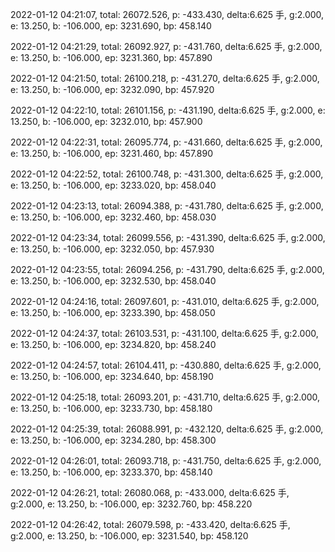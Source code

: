 2022-01-12 04:21:07, total: 26072.526, p: -433.430, delta:6.625 手, g:2.000, e: 13.250, b: -106.000, ep: 3231.690, bp: 458.140

2022-01-12 04:21:29, total: 26092.927, p: -431.760, delta:6.625 手, g:2.000, e: 13.250, b: -106.000, ep: 3231.360, bp: 457.890

2022-01-12 04:21:50, total: 26100.218, p: -431.270, delta:6.625 手, g:2.000, e: 13.250, b: -106.000, ep: 3232.090, bp: 457.920

2022-01-12 04:22:10, total: 26101.156, p: -431.190, delta:6.625 手, g:2.000, e: 13.250, b: -106.000, ep: 3232.010, bp: 457.900

2022-01-12 04:22:31, total: 26095.774, p: -431.660, delta:6.625 手, g:2.000, e: 13.250, b: -106.000, ep: 3231.460, bp: 457.890

2022-01-12 04:22:52, total: 26100.748, p: -431.300, delta:6.625 手, g:2.000, e: 13.250, b: -106.000, ep: 3233.020, bp: 458.040

2022-01-12 04:23:13, total: 26094.388, p: -431.780, delta:6.625 手, g:2.000, e: 13.250, b: -106.000, ep: 3232.460, bp: 458.030

2022-01-12 04:23:34, total: 26099.556, p: -431.390, delta:6.625 手, g:2.000, e: 13.250, b: -106.000, ep: 3232.050, bp: 457.930

2022-01-12 04:23:55, total: 26094.256, p: -431.790, delta:6.625 手, g:2.000, e: 13.250, b: -106.000, ep: 3232.530, bp: 458.040

2022-01-12 04:24:16, total: 26097.601, p: -431.010, delta:6.625 手, g:2.000, e: 13.250, b: -106.000, ep: 3233.390, bp: 458.050

2022-01-12 04:24:37, total: 26103.531, p: -431.100, delta:6.625 手, g:2.000, e: 13.250, b: -106.000, ep: 3234.820, bp: 458.240

2022-01-12 04:24:57, total: 26104.411, p: -430.880, delta:6.625 手, g:2.000, e: 13.250, b: -106.000, ep: 3234.640, bp: 458.190

2022-01-12 04:25:18, total: 26093.201, p: -431.710, delta:6.625 手, g:2.000, e: 13.250, b: -106.000, ep: 3233.730, bp: 458.180

2022-01-12 04:25:39, total: 26088.991, p: -432.120, delta:6.625 手, g:2.000, e: 13.250, b: -106.000, ep: 3234.280, bp: 458.300

2022-01-12 04:26:01, total: 26093.718, p: -431.750, delta:6.625 手, g:2.000, e: 13.250, b: -106.000, ep: 3233.370, bp: 458.140

2022-01-12 04:26:21, total: 26080.068, p: -433.000, delta:6.625 手, g:2.000, e: 13.250, b: -106.000, ep: 3232.760, bp: 458.220

2022-01-12 04:26:42, total: 26079.598, p: -433.420, delta:6.625 手, g:2.000, e: 13.250, b: -106.000, ep: 3231.540, bp: 458.120
